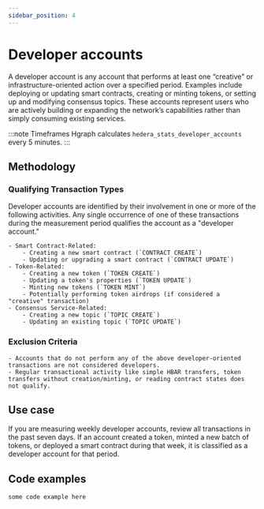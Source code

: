 ```yaml
---
sidebar_position: 4
---
```


# Developer accounts

A developer account is any account that performs at least one “creative” or infrastructure-oriented action over a specified period. Examples include deploying or updating smart contracts, creating or minting tokens, or setting up and modifying consensus topics. These accounts represent users who are actively building or expanding the network’s capabilities rather than simply consuming existing services.

:::note Timeframes
Hgraph calculates `hedera_stats_developer_accounts` every 5 minutes.
:::

## Methodology

### Qualifying Transaction Types

Developer accounts are identified by their involvement in one or more of the following activities. Any single occurrence of one of these transactions during the measurement period qualifies the account as a "developer account."

    - Smart Contract-Related:
        - Creating a new smart contract (`CONTRACT CREATE`)
        - Updating or upgrading a smart contract (`CONTRACT UPDATE`)
    - Token-Related:
        - Creating a new token (`TOKEN CREATE`)
        - Updating a token's properties (`TOKEN UPDATE`)
        - Minting new tokens (`TOKEN MINT`)
        - Potentially performing token airdrops (if considered a "creative" transaction)
    - Consensus Service-Related:
        - Creating a new topic (`TOPIC CREATE`)
        - Updating an existing topic (`TOPIC UPDATE`)

### Exclusion Criteria

    - Accounts that do not perform any of the above developer-oriented transactions are not considered developers.
    - Regular transactional activity like simple HBAR transfers, token transfers without creation/minting, or reading contract states does not qualify.

## Use case

If you are measuring weekly developer accounts, review all transactions in the past seven days. If an account created a token, minted a new batch of tokens, or deployed a smart contract during that week, it is classified as a developer account for that period.

## Code examples

```
some code example here
```
